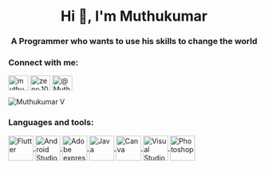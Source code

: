 <h1 align="center">Hi 👋, I'm Muthukumar</h1>
<h3 align="center"> A Programmer who wants to use his skills to change the world </h3>

<h3 align="left">Connect with me:</h3>
<p align="left">
<a href=" www.linkedin.com/in/muthukumar-v-143418247" target="blank"><img align="center" src="https://raw.githubusercontent.com/rahuldkjain/github-profile-readme-generator/master/src/images/icons/Social/linked-in-alt.svg" alt="muthukumar-v-143418247" height="30" width="40" /></a>
<a href="https://instagram.com/zeno.100" target="blank"><img align="center" src="https://raw.githubusercontent.com/rahuldkjain/github-profile-readme-generator/master/src/images/icons/Social/instagram.svg" alt="zeno.100" height="30" width="40" /></a>
<a href="https://twitter.com/MuthuV001" target="blank"><img align="center" src="https://freebiehive.com/wp-content/uploads/2023/08/X-Logo.jpg" alt="@MuthuV001
" height="30" width="40" /></a>
<p align="left"> <img src="https://komarev.com/ghpvc/?username=muthu004&label=Profile views&color=0e75b6&style=flat" alt="Muthukumar V" /> </p>
</p>
<h3 align="left">Languages and tools:</h3>
<p align="left"> <a href="https://flutter.dev/" target="blank" > <img align="center" src="https://cdn.jsdelivr.net/gh/devicons/devicon/icons/flutter/flutter-original.svg" alt="Flutter" width="50" height="50"/> </a>
<a href="https://developer.android.com/studio" target="blank" > <img align="center" src="https://2.bp.blogspot.com/-tzm1twY_ENM/XlCRuI0ZkRI/AAAAAAAAOso/BmNOUANXWxwc5vwslNw3WpjrDlgs9PuwQCLcBGAsYHQ/s1600/pasted%2Bimage%2B0.png" alt="Android Studio" width="50" height="50"/> </a>  
<a href="https://www.adobe.com/express/" target="blank"> <img align="center"src="https://d13kjxnqnhcmn2.cloudfront.net/AcuCustom/Sitename/DAM/067/Adobe_Express_300_Main.png" alt="Adobe express" width="50" height="50"/> </a>
<a href="https://www.oracle.com/in/java/" target="blank"> <img align="center"src="https://cdn.jsdelivr.net/gh/devicons/devicon/icons/java/java-original.svg" alt="Java" width="50" height="50"/> </a>
<a href="https://www.canva.com/" target="blank"> <img align="center"src="https://cdn.jsdelivr.net/gh/devicons/devicon/icons/canva/canva-original.svg" alt="Canva" width="50" height="50"/> </a>
<a href="https://code.visualstudio.com/" target="blank"> <img align="center"src="https://cdn.jsdelivr.net/gh/devicons/devicon/icons/vscode/vscode-original.svg" alt="Visual Studio Code" width="50" height="50"/> </a>
<a href="https://www.adobe.com/in/products/photoshop.html" target="blank"> <img align="center"src="https://w7.pngwing.com/pngs/818/370/png-transparent-photoshop-2020-logo-icon-thumbnail.png" alt="Photoshop" width="50" height="50"/> </a>
</p>


